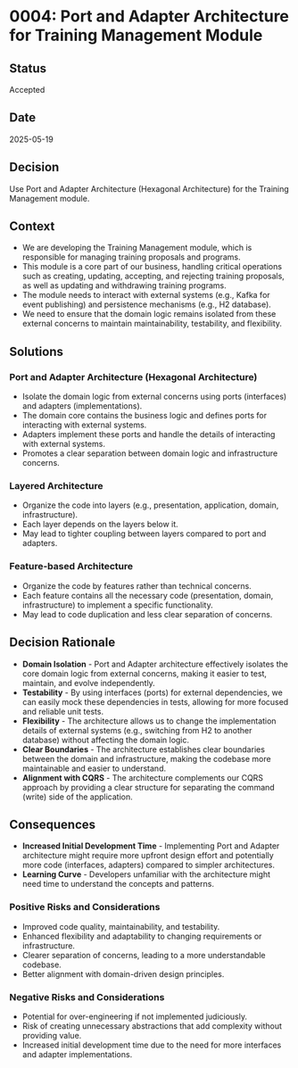 # 0004: Port and Adapter Architecture for Training Management Module

## Status

Accepted

## Date

2025-05-19

## Decision

Use Port and Adapter Architecture (Hexagonal Architecture) for the Training Management module.

## Context

* We are developing the Training Management module, which is responsible for managing training proposals and programs.
* This module is a core part of our business, handling critical operations such as creating, updating, accepting, and rejecting training proposals, as well as updating and withdrawing training programs.
* The module needs to interact with external systems (e.g., Kafka for event publishing) and persistence mechanisms (e.g., H2 database).
* We need to ensure that the domain logic remains isolated from these external concerns to maintain maintainability, testability, and flexibility.

## Solutions

### Port and Adapter Architecture (Hexagonal Architecture)

* Isolate the domain logic from external concerns using ports (interfaces) and adapters (implementations).
* The domain core contains the business logic and defines ports for interacting with external systems.
* Adapters implement these ports and handle the details of interacting with external systems.
* Promotes a clear separation between domain logic and infrastructure concerns.

### Layered Architecture

* Organize the code into layers (e.g., presentation, application, domain, infrastructure).
* Each layer depends on the layers below it.
* May lead to tighter coupling between layers compared to port and adapters.

### Feature-based Architecture

* Organize the code by features rather than technical concerns.
* Each feature contains all the necessary code (presentation, domain, infrastructure) to implement a specific functionality.
* May lead to code duplication and less clear separation of concerns.

## Decision Rationale

* **Domain Isolation** - Port and Adapter architecture effectively isolates the core domain logic from external concerns, making it easier to test, maintain, and evolve independently.
* **Testability** - By using interfaces (ports) for external dependencies, we can easily mock these dependencies in tests, allowing for more focused and reliable unit tests.
* **Flexibility** - The architecture allows us to change the implementation details of external systems (e.g., switching from H2 to another database) without affecting the domain logic.
* **Clear Boundaries** - The architecture establishes clear boundaries between the domain and infrastructure, making the codebase more maintainable and easier to understand.
* **Alignment with CQRS** - The architecture complements our CQRS approach by providing a clear structure for separating the command (write) side of the application.

## Consequences

* **Increased Initial Development Time** - Implementing Port and Adapter architecture might require more upfront design effort and potentially more code (interfaces, adapters) compared to simpler architectures.
* **Learning Curve** - Developers unfamiliar with the architecture might need time to understand the concepts and patterns.

### Positive Risks and Considerations

* Improved code quality, maintainability, and testability.
* Enhanced flexibility and adaptability to changing requirements or infrastructure.
* Clearer separation of concerns, leading to a more understandable codebase.
* Better alignment with domain-driven design principles.

### Negative Risks and Considerations

* Potential for over-engineering if not implemented judiciously.
* Risk of creating unnecessary abstractions that add complexity without providing value.
* Increased initial development time due to the need for more interfaces and adapter implementations.